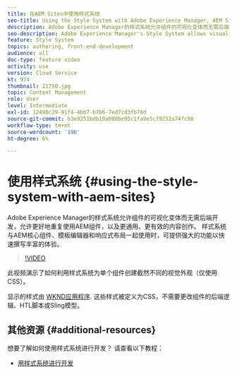 ```yaml
---
title: 在AEM Sites中使用样式系统
seo-title: Using the Style System with Adobe Experience Manager, AEM Sites
description: Adobe Experience Manager的样式系统允许组件的可视化变体而无需后端开发，允许更好地重复使用AEM组件，以及更通用、更有效的内容创作。 样式系统与AEM核心组件、模板编辑器和响应式布局一起使用时，可提供强大的功能以快速撰写丰富的体验。
seo-description: Adobe Experience Manager's Style System allows visual variations of components without back-end development, allowing better re-use of AEM components, and more versatile and efficient content authoring. The Style System, when used in conjunction with AEM's Core Components, template editor, and responsive layout, offers powerful capabilities to quickly compose rich experiences.
feature: Style System
topics: authoring, front-end-development
audience: all
doc-type: feature video
activity: use
version: Cloud Service
kt: 974
thumbnail: 21750.jpg
topic: Content Management
role: User
level: Intermediate
exl-id: 12490c29-91f4-4bb7-b7b6-7ed7cd3fb76d
source-git-commit: b3e9251bdb18a008be95c1fa9e5c79252a74fc98
workflow-type: tm+mt
source-wordcount: '196'
ht-degree: 6%

---
```


# 使用样式系统 {#using-the-style-system-with-aem-sites}

Adobe Experience Manager的样式系统允许组件的可视化变体而无需后端开发，允许更好地重复使用AEM组件，以及更通用、更有效的内容创作。 样式系统与AEM核心组件、模板编辑器和响应式布局一起使用时，可提供强大的功能以快速撰写丰富的体验。

>[!VIDEO](https://video.tv.adobe.com/v/21750?quality=12&learn=on)

此视频演示了如何利用样式系统为单个组件创建截然不同的视觉外观（仅使用CSS）。

显示的样式由 [WKND应用程序](https://github.com/adobe/aem-guides-wknd). 这些样式被定义为CSS，不需要更改组件的后端逻辑、HTL脚本或Sling模型。

## 其他资源 {#additional-resources}

想要了解如何使用样式系统进行开发？ 请查看以下教程：

* [用样式系统进行开发](https://experienceleague.adobe.com/docs/experience-manager-learn/getting-started-wknd-tutorial-develop/style-system.html)
